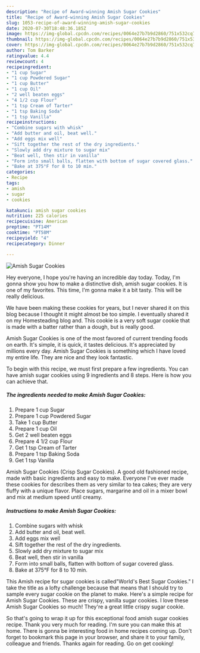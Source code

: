 ```yaml
---
description: "Recipe of Award-winning Amish Sugar Cookies"
title: "Recipe of Award-winning Amish Sugar Cookies"
slug: 1053-recipe-of-award-winning-amish-sugar-cookies
date: 2020-07-30T18:48:36.185Z
image: https://img-global.cpcdn.com/recipes/0064e27b7b9d2860/751x532cq70/amish-sugar-cookies-recipe-main-photo.jpg
thumbnail: https://img-global.cpcdn.com/recipes/0064e27b7b9d2860/751x532cq70/amish-sugar-cookies-recipe-main-photo.jpg
cover: https://img-global.cpcdn.com/recipes/0064e27b7b9d2860/751x532cq70/amish-sugar-cookies-recipe-main-photo.jpg
author: Tom Barker
ratingvalue: 4.4
reviewcount: 4
recipeingredient:
- "1 cup Sugar"
- "1 cup Powdered Sugar"
- "1 cup Butter"
- "1 cup Oil"
- "2 well beaten eggs"
- "4 1/2 cup Flour"
- "1 tsp Cream of Tarter"
- "1 tsp Baking Soda"
- "1 tsp Vanilla"
recipeinstructions:
- "Combine sugars with whisk"
- "Add butter and oil, beat well."
- "Add eggs mix well"
- "Sift together the rest of the dry ingredients."
- "Slowly add dry mixture to sugar mix"
- "Beat well, then stir in vanilla"
- "Form into small balls, flatten with bottom of sugar covered glass."
- "Bake at 375°F for 8 to 10 min."
categories:
- Recipe
tags:
- amish
- sugar
- cookies

katakunci: amish sugar cookies 
nutrition: 225 calories
recipecuisine: American
preptime: "PT14M"
cooktime: "PT58M"
recipeyield: "4"
recipecategory: Dinner

---
```



![Amish Sugar Cookies](https://img-global.cpcdn.com/recipes/0064e27b7b9d2860/751x532cq70/amish-sugar-cookies-recipe-main-photo.jpg)

Hey everyone, I hope you're having an incredible day today. Today, I'm gonna show you how to make a distinctive dish, amish sugar cookies. It is one of my favorites. This time, I'm gonna make it a bit tasty. This will be really delicious.

We have been making these cookies for years, but I never shared it on this blog because I thought it might almost be too simple. I eventually shared it on my Homesteading blog and. This cookie is a very soft sugar cookie that is made with a batter rather than a dough, but is really good.

Amish Sugar Cookies is one of the most favored of current trending foods on earth. It's simple, it is quick, it tastes delicious. It's appreciated by millions every day. Amish Sugar Cookies is something which I have loved my entire life. They are nice and they look fantastic.


To begin with this recipe, we must first prepare a few ingredients. You can have amish sugar cookies using 9 ingredients and 8 steps. Here is how you can achieve that.

<!--inarticleads1-->

##### The ingredients needed to make Amish Sugar Cookies:

1. Prepare 1 cup Sugar
1. Prepare 1 cup Powdered Sugar
1. Take 1 cup Butter
1. Prepare 1 cup Oil
1. Get 2 well beaten eggs
1. Prepare 4 1/2 cup Flour
1. Get 1 tsp Cream of Tarter
1. Prepare 1 tsp Baking Soda
1. Get 1 tsp Vanilla


Amish Sugar Cookies (Crisp Sugar Cookies). A good old fashioned recipe, made with basic ingredients and easy to make. Everyone I&#39;ve ever made these cookies for describes them as very similar to tea cakes; they are very fluffy with a unique flavor. Place sugars, margarine and oil in a mixer bowl and mix at medium speed until creamy. 

<!--inarticleads2-->

##### Instructions to make Amish Sugar Cookies:

1. Combine sugars with whisk
1. Add butter and oil, beat well.
1. Add eggs mix well
1. Sift together the rest of the dry ingredients.
1. Slowly add dry mixture to sugar mix
1. Beat well, then stir in vanilla
1. Form into small balls, flatten with bottom of sugar covered glass.
1. Bake at 375°F for 8 to 10 min.


This Amish recipe for sugar cookies is called&#34;World&#39;s Best Sugar Cookies.&#34; I take the title as a lofty challenge because that means that I should try to sample every sugar cookie on the planet to make. Here&#39;s a simple recipe for Amish Sugar Cookies. These are crispy, vanilla sugar cookies. I love these Amish Sugar Cookies so much! They&#39;re a great little crispy sugar cookie. 

So that's going to wrap it up for this exceptional food amish sugar cookies recipe. Thank you very much for reading. I'm sure you can make this at home. There is gonna be interesting food in home recipes coming up. Don't forget to bookmark this page in your browser, and share it to your family, colleague and friends. Thanks again for reading. Go on get cooking!
